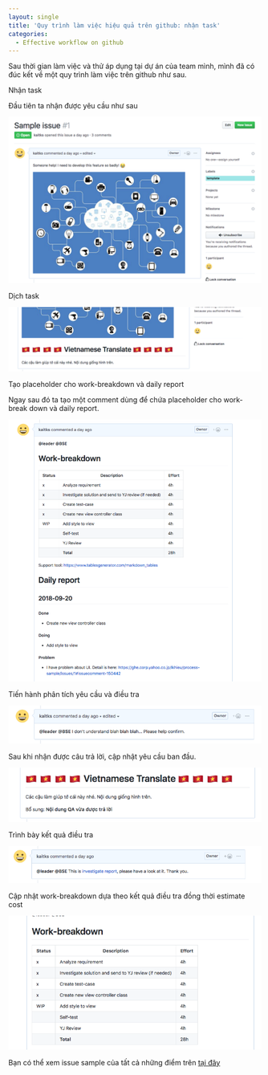 ```yaml
---
layout: single
title: 'Quy trình làm việc hiệu quả trên github: nhận task'
categories:
  - Effective workflow on github
---
```


Sau thời gian làm việc và thử áp dụng tại dự án của team mình, mình đã có đúc kết về một quy trình làm việc trên github như sau.

Nhận task

Đầu tiên ta nhận được yêu cầu như sau

![receive task](/assets/git-workflow/receive-task.png)

Dịch task

![translate task](/assets/git-workflow/translate-task.png)

Tạo placeholder cho work-breakdown và daily report

Ngay sau đó ta tạo một comment dùng để chứa placeholder cho work-break down và daily report.

![work-breakdown and daily report placeholder](/assets/git-workflow/create-work-break-down-and-daily-report-place-holder.png)

Tiến hành phân tích yêu cầu và điều tra

![qa](/assets/git-workflow/qa.png)

Sau khi nhận được câu trả lời, cập nhật yêu cầu ban đầu.

![update requirement](/assets/git-workflow/update-requirement.png)

Trình bày kết quả điều tra

![investigation report](/assets/git-workflow/investigation-report.png)

Cập nhật work-breakdown dựa theo kết quả điều tra đồng thời estimate cost

![update work-breakdown](/assets/git-workflow/update-work-breakdown.png)

Bạn có thể xem issue sample của tất cả những điểm trên [tại đây](https://github.com/kaitks/kaitks.github.io/issues/1)
